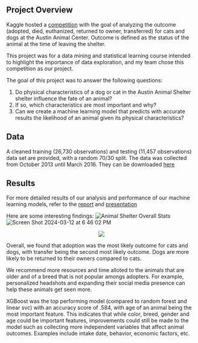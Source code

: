 ## Project Overview
Kaggle hosted a [competition](https://www.kaggle.com/competitions/shelter-animal-outcomes) with the goal of analyzing the outcome (adopted, died, euthanized, returned to owner, transferred) for cats and dogs at the Austin Animal Center. Outcome is defined as the status of the animal at the time of leaving the shelter. 

This project was for a data mining and statistical learning course intended to highlight the importance of data exploration, and my team chose this competition as our project. 

The goal of this project was to answer the following questions: 
1. Do physical characteristics of a dog or cat in the Austin Animal Shelter shelter influence the fate of an animal? 
2. If so, which characteristics are most important and why? 
3. Can we create a machine learning model that predicts with accurate results the likelihood of an animal given its physical characteristics?

## Data 
A cleaned training (26,730 observations) and testing (11,457 observations) data set are provided, with a random 70/30 split. The data was collected from October 2013 until March 2016. They can be downloaded [here](https://www.kaggle.com/competitions/shelter-animal-outcomes/data)

## Results 
For more detailed results of our analysis and performance of our machine learning models, refer to the [report](https://github.com/sofialaval/Austin_Animal_Center/blob/main/ISYE7406_Final_Report.pdf) and [presentation](https://github.com/sofialaval/Austin_Animal_Center/blob/main/ISYE%207406%20Final%20Project%20Presentation.pdf)

Here are some interesting findings: 
![Animal Shelter Overall Stats](https://github.com/sofialaval/Kaggle_Competition-Prediction_of_Obesity_Risk/assets/159965979/e2e3aa4b-7eed-47d3-8180-9d9ae522f574)
![Screen Shot 2024-03-12 at 6 46 02 PM](https://github.com/sofialaval/Austin_Animal_Center/assets/159965979/01bc223d-3ed9-4613-916a-69f7d312148f)
<p align="center">
  <img src=https://github.com/sofialaval/Austin_Animal_Center/assets/159965979/63c406d6-af9e-4919-b4b7-995deba22f73>
</p>



Overall, we found that adoption was the most likely outcome for cats and dogs, with transfer being the second most likely outcome. Dogs are more likely to be returned to their owners compared to cats. 

We recommend more resources and time alloted to the animals that are older and of a breed that is not popular amongs adopters. For example, personalized headshots and expanding their social media presence can help these animals get seen more. 

XGBoost was the top performing model (compared to random forest and linear svc) with an accuracy score of .584, with age of an animal being the most important feature. This indicates that while color, breed, gender and age could be important features, improvements could still be made to the model such as collecting more independent variables that affect animal outcomes. Examples include intake date, behavior, economic factors, etc. 

